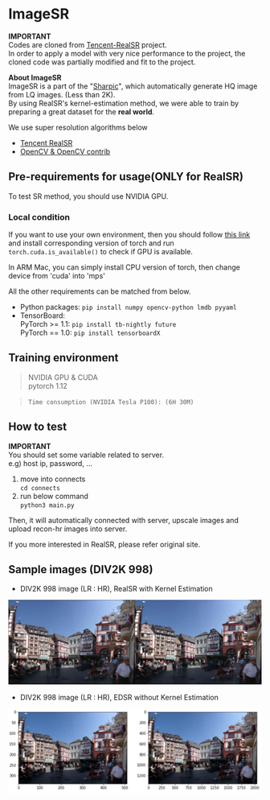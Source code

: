 # ImageSR
**IMPORTANT**  
Codes are cloned from [Tencent-RealSR](https://github.com/jixiaozhong/RealSR) project.  
In order to apply a model with very nice performance to the project, the cloned code was partially modified and fit to the project.  

**About ImageSR**  
ImageSR is a part of the "[Sharpic](https://github.com/GCU-Graduate-Project-Sharpic/Sharpic)", which automatically generate HQ image from LQ images. (Less than 2K).  
By using RealSR's kernel-estimation method, we were able to train by preparing a great dataset for the **real world**.  

  
We use super resolution algorithms below 
- [Tencent RealSR](https://github.com/jixiaozhong/RealSR)
- [OpenCV & OpenCV contrib](https://github.com/opencv/opencv)

## Pre-requirements for usage(**ONLY** for RealSR)  

To test SR method, you should use NVIDIA GPU.   

### Local condition
If you want to use your own environment, then you should follow [this link](https://pytorch.org/get-started/locally/) and install corresponding version of torch and run `torch.cuda.is_available()` to check if GPU is available.  

In ARM Mac, you can simply install CPU version of torch, then change device from 'cuda' into 'mps'  

All the other requirements can be matched from below. 
- Python packages: `pip install numpy opencv-python lmdb pyyaml`  
- TensorBoard:  
PyTorch >= 1.1: `pip install tb-nightly future`  
PyTorch == 1.0: `pip install tensorboardX`

## Training environment 
> NVIDIA GPU & CUDA  
> pytorch 1.12    

> `Time consumption (NVIDIA Tesla P100): (6H 30M)`  

## How to test  
**IMPORTANT**  
You should set some variable related to server.  
e.g) host ip, password, ...  

1. move into connects  
`cd connects`  
2. run below command  
`python3 main.py`  

Then, it will automatically connected with server, upscale images and upload recon-hr images into server.  

If you more interested in RealSR, please refer original site.  
   

## Sample images (DIV2K 998)  
- DIV2K 998 image (LR : HR), RealSR with Kernel Estimation  
<img src = "./RealSR/figs/DIV2k_998.png">  

- DIV2K 998 image (LR : HR), EDSR without Kernel Estimation  
<img src = "./RealSR/figs/edsr_cv.png">
